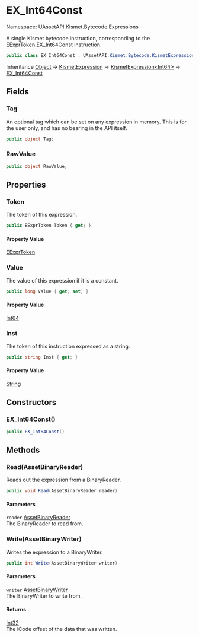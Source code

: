 # EX_Int64Const

Namespace: UAssetAPI.Kismet.Bytecode.Expressions

A single Kismet bytecode instruction, corresponding to the [EExprToken.EX_Int64Const](./uassetapi.kismet.bytecode.eexprtoken.md#ex_int64const) instruction.

```csharp
public class EX_Int64Const : UAssetAPI.Kismet.Bytecode.KismetExpression`1[[System.Int64]]
```

Inheritance [Object](https://docs.microsoft.com/en-us/dotnet/api/system.object) → [KismetExpression](./uassetapi.kismet.bytecode.kismetexpression.md) → [KismetExpression&lt;Int64&gt;](./uassetapi.kismet.bytecode.kismetexpression-1.md) → [EX_Int64Const](./uassetapi.kismet.bytecode.expressions.ex_int64const.md)

## Fields

### **Tag**

An optional tag which can be set on any expression in memory. This is for the user only, and has no bearing in the API itself.

```csharp
public object Tag;
```

### **RawValue**

```csharp
public object RawValue;
```

## Properties

### **Token**

The token of this expression.

```csharp
public EExprToken Token { get; }
```

#### Property Value

[EExprToken](./uassetapi.kismet.bytecode.eexprtoken.md)<br>

### **Value**

The value of this expression if it is a constant.

```csharp
public long Value { get; set; }
```

#### Property Value

[Int64](https://docs.microsoft.com/en-us/dotnet/api/system.int64)<br>

### **Inst**

The token of this instruction expressed as a string.

```csharp
public string Inst { get; }
```

#### Property Value

[String](https://docs.microsoft.com/en-us/dotnet/api/system.string)<br>

## Constructors

### **EX_Int64Const()**

```csharp
public EX_Int64Const()
```

## Methods

### **Read(AssetBinaryReader)**

Reads out the expression from a BinaryReader.

```csharp
public void Read(AssetBinaryReader reader)
```

#### Parameters

`reader` [AssetBinaryReader](./uassetapi.assetbinaryreader.md)<br>
The BinaryReader to read from.

### **Write(AssetBinaryWriter)**

Writes the expression to a BinaryWriter.

```csharp
public int Write(AssetBinaryWriter writer)
```

#### Parameters

`writer` [AssetBinaryWriter](./uassetapi.assetbinarywriter.md)<br>
The BinaryWriter to write from.

#### Returns

[Int32](https://docs.microsoft.com/en-us/dotnet/api/system.int32)<br>
The iCode offset of the data that was written.
